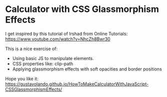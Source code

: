 # Calculator with CSS Glassmorphism Effects

I get inspired by this tutorial of Irshad from Online Tutorials:
https://www.youtube.com/watch?v=NhcZh8Bwr30

This is a nice exercise of:
  - Using basic JS to manipulate elements.
  - CSS properties like: clip-path
  - Applying glassmorphism effects with soft opacities and border positions

Hope you like it:
https://gustavolando.github.io/HowToMakeCalculatorWithJavaScript-CSSGlassmorphismEffects/